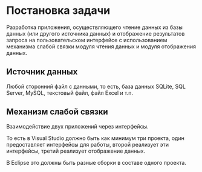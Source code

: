 # Постановка задачи
Разработка приложения, осуществляющего чтение данных из базы данных (или другого источника данных) и отображение результатов запроса на пользовательском интерфейсе с использованием механизма слабой связки модуля чтения данных и модуля отображения данных.

## Источник данных
Любой сторонний файл с данными, то есть, база данных SQLite, SQL Server, MySQL, текстовый файл, файл Excel и т.п.

## Механизм слабой связки
Взаимодействие двух приложений через интерфейсы. 

То есть в Visual Studio должно быть как минимум три проекта, один предоставляет интерфейсы для работы, второй реализует эти интерфейсы, третий реализует отображение данных.

В Eclipse это должны быть разные сборки в составе одного проекта.